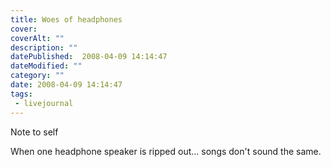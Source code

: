 ```yaml
---
title: Woes of headphones
cover:
coverAlt: ""
description: ""
datePublished:  2008-04-09 14:14:47
dateModified: ""
category: ""
date: 2008-04-09 14:14:47
tags:
 - livejournal
---
```


Note to self

When one headphone speaker is ripped out... songs don't sound the same.
